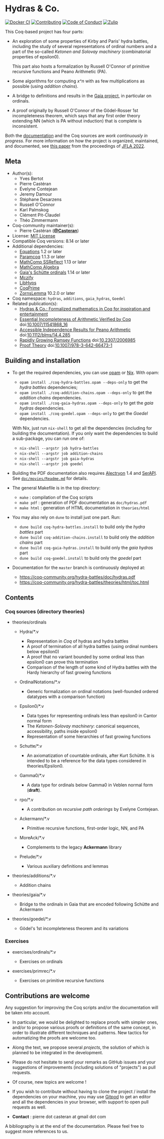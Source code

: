 # Hydras & Co.

[![Docker CI][docker-action-shield]][docker-action-link]
[![Contributing][contributing-shield]][contributing-link]
[![Code of Conduct][conduct-shield]][conduct-link]
[![Zulip][zulip-shield]][zulip-link]

[docker-action-shield]: https://github.com/coq-community/hydra-battles/workflows/Docker%20CI/badge.svg?branch=master
[docker-action-link]: https://github.com/coq-community/hydra-battles/actions?query=workflow:"Docker%20CI"

[contributing-shield]: https://img.shields.io/badge/contributions-welcome-%23f7931e.svg
[contributing-link]: https://github.com/coq-community/hydra-battles#contributions-are-welcome

[conduct-shield]: https://img.shields.io/badge/%E2%9D%A4-code%20of%20conduct-%23f15a24.svg
[conduct-link]: https://github.com/coq-community/manifesto/blob/master/CODE_OF_CONDUCT.md

[zulip-shield]: https://img.shields.io/badge/chat-on%20zulip-%23c1272d.svg
[zulip-link]: https://coq.zulipchat.com/#narrow/stream/237663-coq-community-devs.20.26.20users



This Coq-based project has four parts:

- An exploration of some properties of Kirby and Paris' hydra
  battles, including the study of several representations of
  ordinal numbers and a part of the so-called _Ketonen and Solovay
  machinery_ (combinatorial properties of epsilon0).

  This part also hosts a formalization by Russell O'Connor of
  primitive recursive functions and Peano Arithmetic (PA).

- Some algorithms for computing _x^n_ with as few multiplications as
  possible (using _addition chains_).

- A bridge to definitions and results in the
  [Gaia project](https://github.com/coq-community/gaia), in particular
  on ordinals.

- A proof originally by Russell O'Connor of the Gödel-Rosser 1st
  incompleteness theorem, which says that any first order theory
  extending NN (which is PA without induction) that is complete is
  inconsistent.

Both the [documentation](https://coq-community.org/hydra-battles/doc/hydras.pdf)
and the Coq sources are _work continuously in progress_. For more information on
how the project is organized, maintained, and documented, see
[this paper](https://hal.archives-ouvertes.fr/hal-03404668) from
the proceedings of [JFLA 2022](http://jfla.inria.fr/jfla2022.html).

## Meta

- Author(s):
  - Yves Bertot
  - Pierre Castéran
  - Évelyne Contejean
  - Jeremy Damour
  - Stéphane Desarzens
  - Russell O'Connor
  - Karl Palmskog
  - Clément Pit-Claudel
  - Théo Zimmermann
- Coq-community maintainer(s):
  - Pierre Castéran ([**@Casteran**](https://github.com/Casteran))
- License: [MIT License](LICENSE)
- Compatible Coq versions: 8.14 or later
- Additional dependencies:
  - [Equations](https://github.com/mattam82/Coq-Equations) 1.2 or later
  - [Paramcoq](https://github.com/coq-community/paramcoq) 1.1.3 or later
  - [MathComp SSReflect](https://github.com/math-comp/math-comp) 1.13 or later
  - [MathComp Algebra](https://github.com/math-comp/math-comp)
  - [Gaia's Schütte ordinals](https://github.com/coq-community/gaia) 1.14 or later
  - [Mczify](https://github.com/math-comp/mczify)
  - [LibHyps](https://github.com/Matafou/LibHyps)
  - [CoqPrime](https://github.com/thery/coqprime)
  - [ZornsLemma](https://github.com/coq-community/zorns-lemma) 10.2.0 or later
- Coq namespace: `hydras`, `additions`, `gaia_hydras`, `Goedel`
- Related publication(s):
  - [Hydras & Co.: Formalized mathematics in Coq for inspiration and entertainment](https://hal.archives-ouvertes.fr/hal-03404668) 
  - [Essential Incompleteness of Arithmetic Verified by Coq](https://arxiv.org/abs/cs/0505034) doi:[10.1007/11541868_16](https://doi.org/10.1007/11541868_16)
  - [Accessible Independence Results for Peano Arithmetic](https://faculty.baruch.cuny.edu/lkirby/accessible_independence_results.pdf) doi:[10.1112/blms/14.4.285](https://doi.org/10.1112/blms/14.4.285)
  - [Rapidly Growing Ramsey Functions](https://www.jstor.org/stable/2006985) doi:[10.2307/2006985](https://doi.org/10.2307/2006985)
  - [Proof Theory](https://link.springer.com/book/10.1007/978-3-642-66473-1) doi:[10.1007/978-3-642-66473-1](https://doi.org/10.1007/978-3-642-66473-1)

## Building and installation

- To get the required dependencies, you can use [opam](https://opam.ocaml.org)
  or [Nix](https://nixos.org). With opam:
  - `opam install ./coq-hydra-battles.opam --deps-only` to get the _hydra battles_ dependencies;
  - `opam install ./coq-addition-chains.opam --deps-only` to get the _addition chains_ dependencies.
  - `opam install ./coq-gaia-hydras.opam --deps-only` to get the _gaia hydras_ dependencies.
  - `opam install ./coq-goedel.opam --deps-only` to get the _Goedel_ dependencies.

  With Nix, just run `nix-shell` to get all the dependencies
  (including for building the documentation). If you only want the
  dependencies to build a sub-package, you can run one of:
  - `nix-shell --argstr job hydra-battles`
  - `nix-shell --argstr job addition-chains`
  - `nix-shell --argstr job gaia-hydras`
  - `nix-shell --argstr job goedel`

- Building the PDF documentation also requires
  [Alectryon](https://github.com/cpitclaudel/alectryon) 1.4
  and [SerAPI](https://github.com/ejgallego/coq-serapi).
  See [`doc/movies/Readme.md`](doc/movies/Readme.md) for details.

- The general Makefile is in the top directory:
  - `make` : compilation of the Coq scripts
  - `make pdf` : generation of PDF documentation as `doc/hydras.pdf`
  - `make html` : generation of HTML documentation in `theories/html`

- You may also rely on `dune` to install just one part. Run:
  - `dune build coq-hydra-battles.install` to build only the _hydra battles_ part
  - `dune build coq-addition-chains.install` to build only the _addition chains_ part
  - `dune build coq-gaia-hydras.install` to build only the _gaia hydras_ part
  - `dune build coq-goedel.install` to build only the _goedel_ part

- Documentation for the `master` branch is continuously deployed at:
  - https://coq-community.org/hydra-battles/doc/hydras.pdf
  - https://coq-community.org/hydra-battles/theories/html/toc.html

## Contents

### Coq sources (directory theories)

- theories/ordinals

  - Hydra/*.v 
    - Representation in _Coq_ of hydras and hydra battles
    - A proof of termination of all hydra battles (using ordinal numbers below epsilon0)
    - A proof that no variant bounded by some ordinal less than epsilon0 can prove this termination
    - Comparison of the length of some kind of Hydra battles with the Hardy hierarchy of fast growing functions
    
  - OrdinalNotations/*.v
    - Generic formalization on ordinal notations (well-founded ordered datatypes with a comparison function)

  - Epsilon0/*.v
    - Data types for representing ordinals less than epsilon0 in Cantor normal form
    - The _Ketonen-Solovay machinery_: canonical sequences, accessibility, paths inside epsilon0
    - Representation of some hierarchies of fast growing functions

  - Schutte/*.v
    - An axiomatization of countable ordinals, after Kurt Schütte. It is intended to be a reference for the data types considered in theories/Epsilon0.

  - Gamma0/*.v
    - A data type for ordinals below Gamma0 in Veblen normal form (**draft**).

  - rpo/*.v
    - A contribution on _recursive path orderings_ by Evelyne Contejean.

  - Ackermann/*.v
    - Primitive recursive functions, first-order logic, NN, and PA

  - MoreAck/*.v
     - Complements to the legacy **Ackermann** library

  - Prelude/*.v
    - Various auxiliary definitions and lemmas

- theories/additions/*.v  
  - Addition chains

- theories/gaia/*.v
  - Bridge to the ordinals in Gaia that are encoded following Schütte and Ackermann

- theories/goedel/*.v
  - Gödel's 1st incompleteness theorem and its variations

### Exercises

- exercises/ordinals/*.v
  - Exercises on ordinals

- exercises/primrec/*.v
  - Exercises on primitive recursive functions

## Contributions are welcome

Any suggestion for improving the Coq scripts and/or the documentation will be taken into account.

- In particular, we would be delighted to replace proofs with simpler ones, and/or to propose various proofs or definitions of the same concept, in order to illustrate different techniques and patterns. New tactics for automatizing the proofs are welcome too.

- Along the text, we propose several _projects_, the solution of which is planned to be integrated in the development.

- Please do not hesitate to send your remarks as GitHub issues and your suggestions of improvements (including solutions of "projects") as pull requests.
- Of course, new topics are welcome !

- If you wish to contribute without having to clone the project /
  install the dependencies on your machine, you may use
  [Gitpod](https://gitpod.io/#https://github.com/coq-community/hydra-battles/)
  to get an editor and all the dependencies in your browser, with
  support to open pull requests as well.

- __Contact__ : pierre dot casteran at gmail dot com

A bibliography is at the end of the documentation. Please feel free to suggest more references to us.
